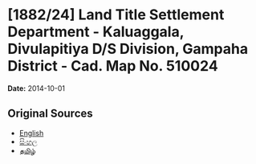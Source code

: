 # [1882/24] Land Title Settlement Department - Kaluaggala, Divulapitiya D/S Division, Gampaha District - Cad. Map No. 510024

**Date:** 2014-10-01

## Original Sources

- [English](https://documents.gov.lk/view/extra-gazettes/2014/10/1882-24_E.pdf)
- [සිංහල](https://documents.gov.lk/view/extra-gazettes/2014/10/1882-24_S.pdf)
- [தமிழ்](https://documents.gov.lk/view/extra-gazettes/2014/10/1882-24_T.pdf)
